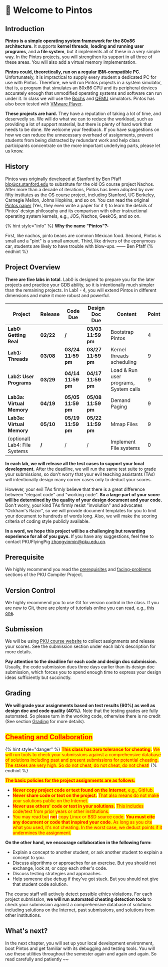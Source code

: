 # 🌈 Welcome to Pintos

## Introduction

**Pintos is a simple operating system framework for the 80x86 architecture.** It supports **kernel threads**, **loading and running user programs**, and **a file system**, but it implements all of these in a very simple way. In the Pintos projects, you will strengthen its support in all three of these areas. You will also add a virtual memory implementation.

**Pintos could, theoretically, run on a regular IBM-compatible PC**. Unfortunately, it is impractical to supply every student a dedicated PC for use with Pintos. Therefore, we will run Pintos projects in a system simulator, that is, a program that simulates an 80x86 CPU and its peripheral devices accurately enough that unmodified operating systems and software can run under it. In class we will use the [Bochs](http://bochs.sourceforge.net) and [QEMU](http://fabrice.bellard.free.fr/qemu/) simulators. Pintos has also been tested with [VMware Player](http://www.vmware.com).

**These projects are hard.** They have a reputation of taking a lot of time, and deservedly so. We will do what we can to reduce the workload, such as providing a lot of support material, but there is plenty of hard work that needs to be done. We welcome your feedback. If you have suggestions on how we can reduce the unnecessary overhead of assignments, prevent students from being distracted by redundant work and help class participants concentrate on the more important underlying parts, please let us know.

## History

Pintos was originally developed at Stanford by Ben Pfaff [blp@cs.stanford.edu](mailto:blp@cs.stanford.edu) to substitute for the old OS course project Nachos. After more than a decade of iterations, Pintos has been adopted by over fifty institutes as the OS course project, including Stanford, UC Berkeley, Carnegie Mellon, Johns Hopkins, and so on. You can read the original [Pintos paper](https://benpfaff.org/papers/pintos.pdf) (Yes, they even write a paper for it !) to learn the details of Pintos' design philosophy and its comparison with other instructional operating system kernels, e.g., JOS, Nachos, GeekOS, and so on.

{% hint style="info" %}
**Why the name "Pintos"?:**

First, like nachos, pinto beans are common Mexican food. Second, Pintos is small and a "pint" is a small amount. Third, like drivers of the eponymous car, students are likely to have trouble with blow-ups. —— Ben Pfaff
{% endhint %}

## Project Overview

**There are five labs in total.** Lab0 is designed to prepare you for the later projects and practice your GDB ability, so it is intentionally much simpler than the remaining projects. In Lab1 - 4, you will extend Pintos in different dimensions and make it more robust and powerful.

| Project                       | Release   | Code Due           | Design Doc Due     | Content                                | Point |
| ----------------------------- | --------- | ------------------ | ------------------ | -------------------------------------- | ----- |
| **Lab0: Getting Real**        | **02/22** | **/**              | **03/03 11:59 pm** | Bootstrap Pintos                       | 4     |
| **Lab1: Threads**             | **03/08** | **03/24 11:59 pm** | **03/27 11:59 pm** | Kernel threads scheduling              | 9     |
| **Lab2: User Programs**       | **03/29** | **04/14 11:59 pm** | **04/17 11:59 pm** | Load & Run user programs, System calls | 9     |
| **Lab3a: Virtual Memory**     | **04/19** | **05/05 11:59 pm** | **05/08 11:59 pm** | Demand Paging                          | 9     |
| **Lab3a: Virtual Memory**     | **05/10** | **05/19 11:59 pm** | **05/22 11:59 pm** | Mmap Files                             | 9     |
| (optional) Lab4: File Systems | **/**     | /                  | /                  | Implement File systems                 | 0     |

**In each lab, we will release all the test cases to support your local development.** After the deadline, we will run the same test suite to grade your submissions, so don't worry that your evil teaching assistants (TAs) will intentionally design many corner cases only to deduct your scores.

However, your evil TAs firmly believe that there is a great difference between "elegant code" and "working code". **So a large part of your score will be determined by the quality of your design document and your code.** Don't worry, your kind TAs firmly resist "involution" and advocates "Ockham's Razor", so we will provide document templates for you to limit your document to hundreds of words long. Also, we will make the scoring criteria of coding style publicly available.

**In a word, we hope this project will be a challenging but rewarding experience for all of you guys.** If you have any suggestions, feel free to contact PKUFlyingPig zhongyinmin@pku.edu.cn.

## Prerequisite

We highly recommend you read the [prerequisites](https://pku-minic.github.io/online-doc/#/preface/prerequisites) and [facing-problems](https://pku-minic.github.io/online-doc/#/preface/facing-problems) sections of the PKU Compiler Project.

## Version Control

We highly recommend you to use Git for version control in the class. If you are new to Git, there are plenty of tutorials online you can read, e.g., [this one](https://csdiy.wiki/%E5%BF%85%E5%AD%A6%E5%B7%A5%E5%85%B7/Git/).

## Submission

We will be using [PKU course website](https://course.pku.edu.cn) to collect assignments and release your scores. See the submission section under each lab's description for more details.

**Pay attention to the deadline for each code and design doc submission.** Usually, the code submission dues three days earlier than its design doc submission, which forces you to spend enough time to express your design ideas sufficiently but succinctly.

## Grading

**We will grade your assignments based on test results (60%) as well as design doc and code quality (40%).** Note that the testing grades are fully automated. So please turn in the working code, otherwise there is no credit (See section [Grading](broken-reference) for more details).

## <mark style="color:red;">Cheating and Collaboration</mark>

{% hint style="danger" %}
<mark style="color:red;">**This class has zero tolerance for cheating.**</mark> <mark style="color:red;"></mark><mark style="color:red;">We will run tools to check your submissions against a comprehensive database of solutions including past and present submissions for potential cheating. The stakes are very high. So do not cheat, do not cheat, do not cheat!</mark>
{% endhint %}

<mark style="color:red;">**The basic policies for the project assignments are as follows:**</mark>

* <mark style="color:red;">**Never copy project code or text found on the Internet**</mark><mark style="color:red;">, e.g., GitHub.</mark>
* <mark style="color:red;">**Never share code or text on the project.**</mark> <mark style="color:red;"></mark><mark style="color:red;">That also means do not make your solutions public on the Internet.</mark>
* <mark style="color:red;">**Never use others' code or text in your solutions.**</mark> <mark style="color:red;"></mark><mark style="color:red;">This includes code/text from prior years or other institutions.</mark>
* <mark style="color:red;">You may read but</mark> <mark style="color:red;"></mark><mark style="color:red;">**not**</mark> <mark style="color:red;"></mark><mark style="color:red;">copy Linux or BSD source code.</mark> <mark style="color:red;"></mark><mark style="color:red;">**You must cite any document or code that inspired your code**</mark><mark style="color:red;">. As long as you cite what you used, it's not cheating. In the worst case, we deduct points if it undermines the assignment.</mark>

**On the other hand, we encourage collaboration in the following form:**

* Explain a concept to another student, or ask another student to explain a concept to you.
* Discuss algorithms or approaches for an exercise. But you should not exchange, look at, or copy each other's code.
* Discuss testing strategies and approaches.
* Help someone else debug if they've got stuck. But you should not give that student code solution.

The course staff will actively detect possible ethics violations. For each project submission, **we will run automated cheating detection tools** to check your submission against a comprehensive database of solutions including solutions on the Internet, past submissions, and solutions from other institutions.

## What's next?

In the next chapter, you will set up your local development environment, boot Pintos and get familiar with its debugging and testing tools. You will use these utilities throughout the semester again and again and again. So read carefully and patiently \~\~
